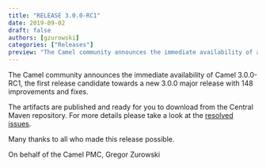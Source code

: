 ```yaml
---
title: "RELEASE 3.0.0-RC1"
date: 2019-09-02
draft: false
authors: [gzurowski]
categories: ["Releases"]
preview: "The Camel community announces the immediate availability of a new release candidate Camel 3.0.0-RC1"
---
```



The Camel community announces the immediate availability of Camel 3.0.0-RC1, the first release candidate towards a new 3.0.0 major release with 148 improvements and fixes.

The artifacts are published and ready for you to download from the Central Maven repository. For more details please take a look at the  [resolved issues](/releases/release-3.0.0-RC1/#resolved).

Many thanks to all who made this release possible.

On behalf of the Camel PMC,
Gregor Zurowski
